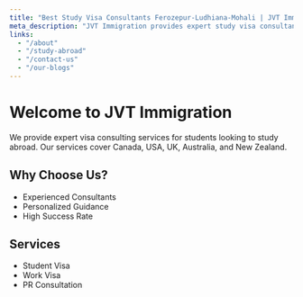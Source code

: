 ```yaml
---
title: "Best Study Visa Consultants Ferozepur-Ludhiana-Mohali | JVT Immigration"
meta_description: "JVT Immigration provides expert study visa consultancy for Canada, USA, UK, Australia, and New Zealand from Ferozepur, Ludhiana, and Mohali."
links:
  - "/about"
  - "/study-abroad"
  - "/contact-us"
  - "/our-blogs"
---
```

# Welcome to JVT Immigration

We provide expert visa consulting services for students looking to study abroad. Our services cover Canada, USA, UK, Australia, and New Zealand.

## Why Choose Us?
- Experienced Consultants
- Personalized Guidance
- High Success Rate

## Services
- Student Visa
- Work Visa
- PR Consultation
